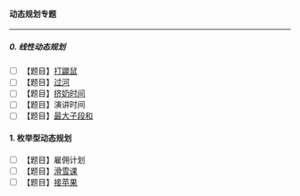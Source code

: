 

#### 动态规划专题

-----

##### 0. 线性动态规划

- [ ] 【题目】[打鼹鼠]([https://www.luogu.org/problem/P2285](https://www.luogu.org/problem/P2285))
- [ ] 【题目】[过河]([https://www.luogu.org/problem/P1052](https://www.luogu.org/problem/P1052))
- [ ] 【题目】[挤奶时间]([https://www.luogu.org/problem/P2889](https://www.luogu.org/problem/P2889))
- [ ] 【题目】演讲时间
- [ ] 【题目】[最大子段和]([https://www.luogu.org/problem/P1115](https://www.luogu.org/problem/P1115))

#### 1. 枚举型动态规划

- [ ] 【题目】雇佣计划
- [ ] 【题目】[滑雪课]([https://www.luogu.org/problem/P2948](https://www.luogu.org/problem/P2948))
- [ ] 【题目】[接苹果]([https://www.luogu.org/problem/P2690](https://www.luogu.org/problem/P2690))
<!--stackedit_data:
eyJoaXN0b3J5IjpbMjU0Njg4MDA0XX0=
-->
